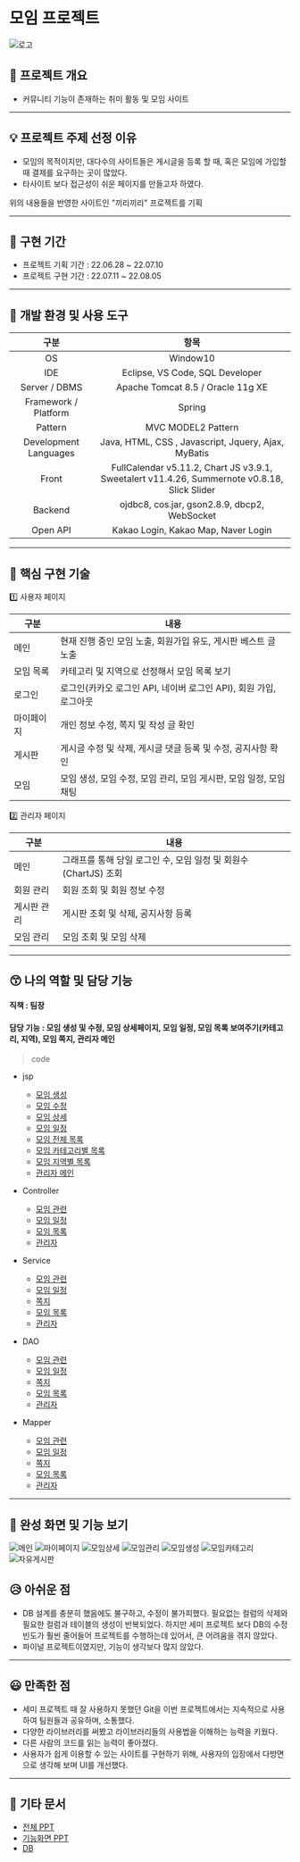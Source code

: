 # 모임  프로젝트
![로고](./screenshoots/logo.png)

## 📖 프로젝트 개요
- 커뮤니티 기능이 존재하는 취미 활동 및 모임 사이트

---------------------------------------
## 💡 프로젝트 주제 선정 이유
- 모임의 목적이지만, 대다수의 사이트들은 게시글을 등록 할 때, 혹은 모임에 가입할 때 결제를 요구하는 곳이 많았다.
- 타사이트 보다 접근성이 쉬운 페이지를 만들고자 하였다.

위의 내용들을 반영한 사이트인 "끼리끼리" 프로젝트를 기획

---------------------------------------
## 📆 구현 기간

- 프로젝트 기획 기간 : 22.06.28 ~ 22.07.10
- 프로젝트 구현 기간 : 22.07.11 ~ 22.08.05
---------------------------------------
## 🔨 개발 환경 및 사용 도구
|구분|항목|
|:---:|:---:|
|OS|Window10|
|IDE|Eclipse, VS Code, SQL Developer|
|Server / DBMS|Apache Tomcat 8.5 / Oracle 11g XE|
|Framework / Platform|Spring|
|Pattern|MVC MODEL2 Pattern|
|Development Languages|Java, HTML, CSS , Javascript, Jquery, Ajax, MyBatis|
|Front|FullCalendar v5.11.2, Chart JS v3.9.1, Sweetalert v11.4.26,  Summernote v0.8.18, Slick Slider|
|Backend|ojdbc8, cos.jar, gson2.8.9, dbcp2, WebSocket|
|Open API|Kakao Login, Kakao Map, Naver Login|

---------------------------------------



## 🔎 핵심 구현 기술

1️⃣ 사용자 페이지


|구분|내용|
|---|---|
|메인|현재 진행 중인 모임 노출, 회원가입 유도, 게시판 베스트 글 노출|
|모임 목록|카테고리 및 지역으로 선정해서 모임 목록 보기|
|로그인|로그인(카카오 로그인 API, 네이버 로그인 API), 회원 가입, 로그아웃|
|마이페이지|개인 정보 수정, 쪽지 및 작성 글 확인|
|게시판|게시글 수정 및 삭제, 게시글 댓글 등록 및 수정, 공지사항 확인|
|모임|모임 생성, 모임 수정, 모임 관리, 모임 게시판, 모임 일정, 모임 채팅|



2️⃣ 관리자 페이지

|구분|내용|
|---|---|
|메인|그래프를 통해 당일 로그인 수, 모임 일정 및 회원수(ChartJS) 조회|
|회원 관리|회원 조회 및 회원 정보 수정|
|게시판 관리|게시판 조회 및 삭제, 공지사항 등록|
|모임 관리|모임 조회 및 모임 삭제|

---------------------------------------


## 😙 나의 역할 및 담당 기능

#### 직책 : 팀장

#### 담당 기능 : 모임 생성 및 수정, 모임 상세페이지, 모임 일정, 모임 목록 보여주기(카테고리, 지역), 모임 쪽지, 관리자 메인


> code
* jsp
  * [모임 생성](https://github.com/kimyeong96/Final_Project/blob/main/src/main/webapp/WEB-INF/views/group/createGroup.jsp)
  * [모임 수정](https://github.com/kimyeong96/Final_project/blob/main/src/main/webapp/WEB-INF/views/group/modifyGroup.jsp)
  * [모임 상세](https://github.com/kimyeong96/Final_project/blob/main/src/main/webapp/WEB-INF/views/group/groupDetail.jsp)
  * [모임 일정](https://github.com/kimyeong96/Final_project/blob/main/src/main/webapp/WEB-INF/views/group/groupCalendar.jsp)
  * [모임 전체 목록](https://github.com/kimyeong96/Final_project/blob/main/src/main/webapp/WEB-INF/views/user/viewAllGroupList.jsp)
  * [모임 카테고리별 목록](https://github.com/kimyeong96/Final_project/blob/main/src/main/webapp/WEB-INF/views/user/categorySelected.jsp)
  * [모임 지역별 목록](https://github.com/kimyeong96/Final_project/blob/main/src/main/webapp/WEB-INF/views/user/siteSelected.jsp)
  * [관리자 메인](https://github.com/kimyeong96/Final_project/blob/main/src/main/webapp/WEB-INF/views/admin/adminMain.jsp)

* Controller
  * [모임 관련](https://github.com/kimyeong96/Final_project/blob/main/src/main/java/com/kiri/controller/GroupController.java)
  * [모임 일정](https://github.com/kimyeong96/Final_project/blob/main/src/main/java/com/kiri/controller/GroupCalendar.java)
  * [모임 목록](https://github.com/kimyeong96/Final_project/blob/main/src/main/java/com/kiri/controller/UserController.java)
  * [관리자](https://github.com/kimyeong96/Final_project/blob/main/src/main/java/com/kiri/controller/AdminController.java)

* Service
  * [모임 관련](https://github.com/kimyeong96/Final_project/blob/main/src/main/java/com/kiri/service/Tbl_GroupService.java)
  * [모임 일정](https://github.com/kimyeong96/Final_project/blob/main/src/main/java/com/kiri/service/GroupCalendarService.java)
  * [쪽지](https://github.com/kimyeong96/Final_project/blob/main/src/main/java/com/kiri/service/MessageService.java)
  * [모임 목록](https://github.com/kimyeong96/Final_project/blob/main/src/main/java/com/kiri/service/UserService.java)
  * [관리자](https://github.com/kimyeong96/Final_project/blob/main/src/main/java/com/kiri/service/AdminService.java)

* DAO
  * [모임 관련](https://github.com/kimyeong96/Final_project/blob/main/src/main/java/com/kiri/dao/Tbl_GroupDAO.java)
  * [모임 일정](https://github.com/kimyeong96/Final_project/blob/main/src/main/java/com/kiri/dao/UserDAO.java)
  * [쪽지](https://github.com/kimyeong96/Final_project/blob/main/src/main/java/com/kiri/dao/MessageDAO.java)
  * [모임 목록](https://github.com/kimyeong96/Final_project/blob/main/src/main/java/com/kiri/dao/UserDAO.java)
  * [관리자](https://github.com/kimyeong96/Final_project/blob/main/src/main/java/com/kiri/dao/AdminDAO.java)

* Mapper
  * [모임 관련](https://github.com/kimyeong96/Final_project/blob/main/src/main/resources/mappers/group-mapper.xml)
  * [모임 일정](https://github.com/kimyeong96/Final_project/blob/main/src/main/resources/mappers/group-calendar-mapper.xml)
  * [쪽지](https://github.com/kimyeong96/Final_project/blob/main/src/main/resources/mappers/message-mapper.xml)
  * [모임 목록](https://github.com/kimyeong96/Final_project/blob/main/src/main/resources/mappers/user-mapper.xml)
  * [관리자](https://github.com/kimyeong96/Final_project/blob/main/src/main/resources/mappers/admin-mapper.xml)
---------------------------------------


## 📸 완성 화면 및 기능 보기
![메인](./screenshoots/메인.png)
![마이페이지](./screenshoots/마이페이지.png)
![모임상세](./screenshoots/모임상세.png)
![모임관리](./screenshoots/모임관리.png)
![모임생성](./screenshoots/모임생성.png)
![모임카테고리](./screenshoots/모임카테고리.png)
![자유게시판](./screenshoots/자유게시판.png)



## 😥 아쉬운 점
- DB 설계를 충분히 했음에도 불구하고, 수정이 불가피했다. 필요없는 컬럼의 삭제와 필요한 컬럼과 테이블의 생성이 반복되었다. 하지만 세미 프로젝트 보다 DB의 수정 빈도가 훨씬 줄어들어 프로젝트를 수행하는데 있어서, 큰 어려움을 겪지 않았다.
- 파이널 프로젝트이였지만, 기능이 생각보다 많지 않았다.

---------------------------------------

## 😃 만족한 점
- 세미 프로젝트 때 잘 사용하지 못했던 Git을 이번 프로젝트에서는 지속적으로 사용하여 팀원들과 공유하며, 소통했다.
- 다양한 라이브러리를 써봤고 라이브러리들의 사용법을 이해하는 능력을 키웠다.
- 다른 사람의 코드를 읽는 능력이 좋아졌다.
- 사용자가 쉽게 이용할 수 있는 사이트를 구현하기 위해, 사용자의 입장에서 다방면으로 생각해 보며 UI를 개선했다.
---------------------------------------

## 📑 기타 문서
* [전체 PPT](https://github.com/kimyeong96/Final_project/blob/main/ppt/%EC%A0%84%EC%B2%B4%20ppt.pptx)
* [기능화면 PPT](https://github.com/kimyeong96/Final_Project/blob/main/ppt/%EA%B8%B0%EB%8A%A5%ED%99%94%EB%A9%B4.pptx)
* [DB](https://github.com/kimyeong96/Final_project/blob/main/screenshoots/DB.png)


